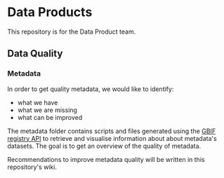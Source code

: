 # Data Products

This repository is for the Data Product team.

## Data Quality

### Metadata
In order to get quality metadata, we would like to identify:
* what we have
* what we are missing
* what can be improved

The metadata folder contains scripts and files generated using the [GBIF registry API](https://www.gbif.org/developer/registry) to retrieve and visualise information about about metadata's datasets.
The goal is to get an overview of the quality of metadata.

Recommendations to improve metadata quality will be written in this repository's wiki.
